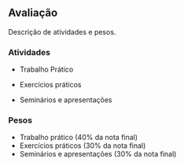 
## Avaliação

Descrição de atividades e pesos.


### Atividades

* Trabalho Prático

* Exercícios práticos 

* Seminários e apresentações

### Pesos

* Trabalho prático (40% da nota final)
* Exercícios práticos (30% da nota final)
* Seminários e apresentações (30% da nota final)

